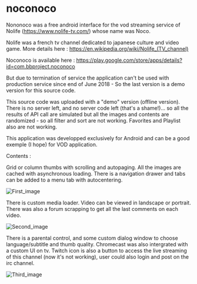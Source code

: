 # noconoco
Nononoco was a free android interface for the vod streaming service of Nolife (https://www.nolife-tv.com/) whose name was Noco.

Nolife was a french tv channel dedicated to japanese culture and video game. More details here : https://en.wikipedia.org/wiki/Nolife_(TV_channel)

Noconoco is available here : https://play.google.com/store/apps/details?id=com.bbproject.noconoco 

But due to termination of service the application can't be used with production service since end of June 2018 - So the last version is a demo version for this source code.

This source code was uploaded with a "demo" version (offline version). There is no server left, and no server code left (that's a shame!)... so all the results of API call are simulated but all the images and contents are randomized - so all filter and sort are not working. Favorites and Playlist also are not working.

This application was developped exclusively for Android and can be a good exemple (I hope) for VOD application.

Contents :

Grid or column thumbs with scrolling and autopaging. All the images are cached with asynchronous loading.
There is a navigation drawer and tabs can be added to a menu tab with autocentering.

![First_image](https://github.com/bbertolucci/noconoco/blob/master/1.gif)

There is custom media loader. Video can be viewed in landscape or portrait. There was also a forum scrapping to get all the last comments on each video.

![Second_image](https://github.com/bbertolucci/noconoco/blob/master/2.gif)

There is a parental control, and some custom dialog window to choose language/subtitle and thumb quality. Chromecast was also intergrated with a custom UI on tv. Twitch icon is also a button to access the live streaming of this channel (now it's not working), user could also login and post on the irc channel.

![Third_image](https://github.com/bbertolucci/noconoco/blob/master/3.gif)
